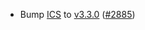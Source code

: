 - Bump [ICS](https://github.com/cosmos/interchain-security) to 
  [v3.3.0](https://github.com/cosmos/interchain-security/releases/tag/v3.3.0) 
  ([\#2885](https://github.com/onomyprotocol/onomy/pull/2885))